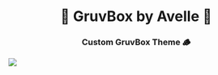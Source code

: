 <h1 align="center">🥑 GruvBox by Avelle 🥑 </h1>
<h3 align="center">Custom GruvBox Theme 🪵</h3>
<img src="https://github.com/Av3lle/gruvbox_by_avelle/blob/Master/Screeshots/1.png"/>
